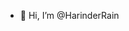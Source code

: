 - 👋 Hi, I’m @HarinderRain


<!---
HarinderRain/HarinderRain is a ✨ special ✨ repository because its `README.md` (this file) appears on your GitHub profile.
You can click the Preview link to take a look at your changes.
--->
